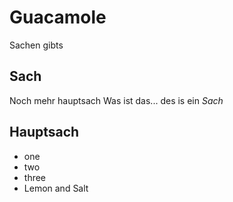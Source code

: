# Guacamole
Sachen gibts 
## Sach
Noch mehr hauptsach
Was ist das... des is ein *Sach* 
## Hauptsach 
* one
* two
* three
* Lemon and Salt 
